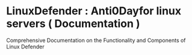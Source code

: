 # LinuxDefender : Anti0Dayfor linux servers ( Documentation )

Comprehensive Documentation on the Functionality and Components of Linux Defender

